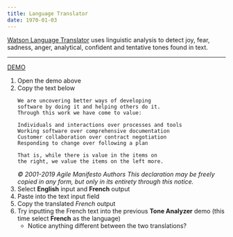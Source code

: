 ```yaml
---
title: Language Translator
date: 1970-01-03
---
```

[Watson Language Translator](https://www.ibm.com/watson/services/language-translator/) uses linguistic analysis to detect joy, fear, sadness, anger, analytical, confident and tentative tones found in text. 

---

[DEMO](https://www.ibm.com/watson/services/language-translator/#demo)

1. Open the demo above
1. Copy the text below
    ``` 
    We are uncovering better ways of developing
    software by doing it and helping others do it.
    Through this work we have come to value:

    Individuals and interactions over processes and tools
    Working software over comprehensive documentation
    Customer collaboration over contract negotiation
    Responding to change over following a plan

    That is, while there is value in the items on
    the right, we value the items on the left more.
    ```
    <cite>© 2001-2019 Agile Manifesto Authors
    This declaration may be freely copied in any form, but only in its entirety through this notice.</cite>
1. Select **English** input and **French** output
1. Paste into the text input field 
1. Copy the translated *French* output
1. Try inputting the French text into the previous **Tone Analyzer** demo (this time select **French** as the language)
    * Notice anything different between the two translations?
